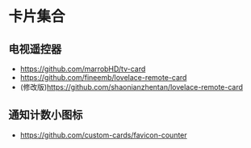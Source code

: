 # 卡片集合

## 电视遥控器

- https://github.com/marrobHD/tv-card
- https://github.com/fineemb/lovelace-remote-card
- (修改版)https://github.com/shaonianzhentan/lovelace-remote-card

## 通知计数小图标
- https://github.com/custom-cards/favicon-counter